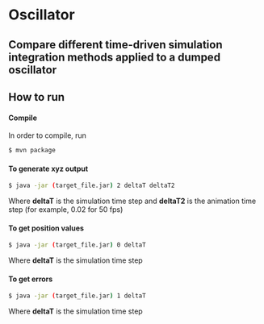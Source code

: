 # Oscillator

## Compare different time-driven simulation integration methods applied to a dumped oscillator

## How to run

#### Compile

In order to compile, run

```bash
$ mvn package
```

#### To generate xyz output

```bash
$ java -jar (target_file.jar) 2 deltaT deltaT2
```

Where **deltaT** is the simulation time step and **deltaT2** is the animation time step (for example, 0.02 for 50 fps)

#### To get position values

```bash
$ java -jar (target_file.jar) 0 deltaT
```

Where **deltaT** is the simulation time step

#### To get errors

```bash
$ java -jar (target_file.jar) 1 deltaT
```

Where **deltaT** is the simulation time step
